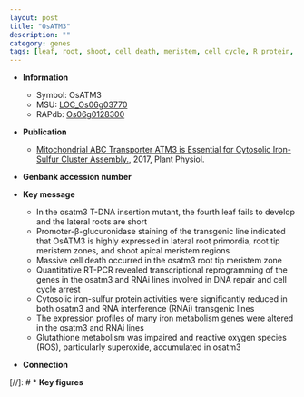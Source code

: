 ```yaml
---
layout: post
title: "OsATM3"
description: ""
category: genes
tags: [leaf, root, shoot, cell death, meristem, cell cycle, R protein, lateral root, iron, shoot apical meristem, reactive oxygen species]
---
```


* **Information**  
    + Symbol: OsATM3  
    + MSU: [LOC_Os06g03770](http://rice.plantbiology.msu.edu/cgi-bin/ORF_infopage.cgi?orf=LOC_Os06g03770)  
    + RAPdb: [Os06g0128300](http://rapdb.dna.affrc.go.jp/viewer/gbrowse_details/irgsp1?name=Os06g0128300)  

* **Publication**  
    + [Mitochondrial ABC Transporter ATM3 is Essential for Cytosolic Iron-Sulfur Cluster Assembly.](http://www.ncbi.nlm.nih.gov/pubmed?term=Mitochondrial+ABC+Transporter+ATM3+is+Essential+for+Cytosolic+Iron-Sulfur+Cluster+Assembly.%5BTitle%5D), 2017, Plant Physiol.

* **Genbank accession number**  

* **Key message**  
    + In the osatm3 T-DNA insertion mutant, the fourth leaf fails to develop and the lateral roots are short
    + Promoter-β-glucuronidase staining of the transgenic line indicated that OsATM3 is highly expressed in lateral root primordia, root tip meristem zones, and shoot apical meristem regions
    + Massive cell death occurred in the osatm3 root tip meristem zone
    + Quantitative RT-PCR revealed transcriptional reprogramming of the genes in the osatm3 and RNAi lines involved in DNA repair and cell cycle arrest
    + Cytosolic iron-sulfur protein activities were significantly reduced in both osatm3 and RNA interference (RNAi) transgenic lines
    + The expression profiles of many iron metabolism genes were altered in the osatm3 and RNAi lines
    + Glutathione metabolism was impaired and reactive oxygen species (ROS), particularly superoxide, accumulated in osatm3

* **Connection**  

[//]: # * **Key figures**  


